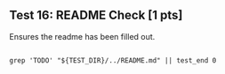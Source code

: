 ## Test 16: README Check [1 pts]

Ensures the readme has been filled out.

```

grep 'TODO' "${TEST_DIR}/../README.md" || test_end 0
```

